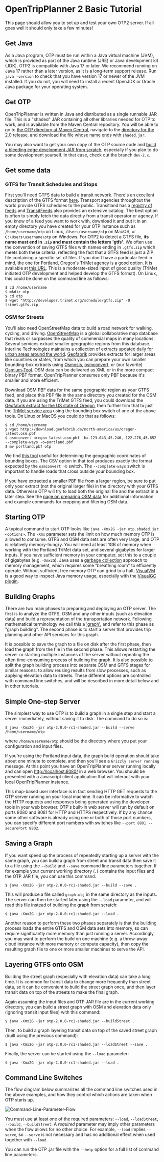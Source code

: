 # OpenTripPlanner 2 Basic Tutorial

This page should allow you to set up and test your own OTP2 server. If all goes well it should only take a few minutes!

## Get Java

As a Java program, OTP must be run within a Java virtual machine (JVM), which is provided as part of the Java runtime (JRE) or Java development kit (JDK). OTP2 is compatible with Java 17 or later. We recommend running on Java 17 rather than a later version, as it is a long-term support release. Run `java -version` to check that you have version 17 or newer of the JVM installed. If you do not, you will need to install a recent OpenJDK or Oracle Java package for your operating system.

## Get OTP

OpenTripPlanner is written in Java and distributed as a single runnable JAR file. This is a "shaded" JAR containing all other libraries needed for OTP to work, and is available from the Maven Central repository. You will be able to go to [the OTP directory at Maven Central](https://repo1.maven.org/maven2/org/opentripplanner/otp/), navigate to the [directory for the 2.0 release](https://repo1.maven.org/maven2/org/opentripplanner/otp/2.0.0/), and download the [file whose name ends with `shaded.jar`](https://repo1.maven.org/maven2/org/opentripplanner/otp/2.0.0/otp-2.0.0-shaded.jar).

You may also want to get your own copy of the OTP source code and [build a bleeding edge development JAR from scratch](Getting-OTP.md), especially if you plan to do some development yourself. In that case, check out the branch `dev-2.x`.

## Get some data

### GTFS for Transit Schedules and Stops

First you'll need GTFS data to build a transit network. There's an excellent description of the GTFS format [here](http://gtfs.org/). Transport agencies throughout the world provide GTFS schedules to the public. Transitland has a
[registry of feeds](https://transit.land/feed-registry) and [TransitFeeds](http://transitfeeds.com/) also provides an extensive catalog. The best option is often to simply fetch the data directly from a transit operator or agency. If you know of a feed you want to work with, download it and put it in an empty directory you have created for your OTP instance such as `/home/username/otp` on Linux, `/Users/username/otp` on MacOS, or `C:\Users\username\otp` on Windows. For OTP2 to detect a GTFS file, **its name must end in `.zip` and must contain the letters 'gtfs'**. We often use the convention of saving GTFS files with names ending in `.gtfs.zip` which meets both these criteria, reflecting the fact that a GTFS feed is just a ZIP file containing a specific set of files. If you don't have a particular feed in mind, the one for Portland, Oregon's TriMet agency is a good option. It is available at [this URL](http://developer.trimet.org/schedule/gtfs.zip). This is a moderate-sized input of good quality (TriMet initiated OTP development and helped develop the GTFS format). On Linux, this could be done on the command line as follows:

    $ cd /home/username
    $ mkdir otp
    $ cd otp
    $ wget "http://developer.trimet.org/schedule/gtfs.zip" -O trimet.gtfs.zip

### OSM for Streets

You'll also need OpenStreetMap data to build a road network for walking, cycling, and driving. [OpenStreetMap](https://www.openstreetmap.org/) is a global collaborative map database that rivals or surpasses the quality of commercial maps in many locations. Several services extract smaller geographic regions from this database. Interline Technologies maintains a collection of [extracts updated daily for urban areas around the world](https://www.interline.io/osm/extracts/). [Geofabrik](http://download.geofabrik.de/) provides extracts for larger areas like countries or states, from which you can prepare your own smaller bounding-box extracts using [Osmosis](http://wiki.openstreetmap.org/wiki/Osmosis#Extracting_bounding_boxes), [osmconvert](http://wiki.openstreetmap.org/wiki/Osmconvert#Applying_Geographical_Borders), or (our favorite) [Osmium-Tool](https://osmcode.org/osmium-tool/manual.html#creating-geographic-extracts). OSM data can be delivered as XML or in the more compact binary PBF format. OpenTripPlanner consumes only PBF because it's smaller and more efficient.

Download OSM PBF data for the same geographic region as your GTFS feed, and place this PBF file in the same directory you created for the OSM data. If you are using the TriMet GTFS feed, you could download the [Geofabrik extract for the US state of Oregon](http://download.geofabrik.de/north-america/us/oregon.html), then further trim that to just the [TriMet service area](https://trimet.org/pdfs/taxinfo/trimetdistrictboundary.pdf) using the bounding box switch of one of the above tools. On Linux or MacOS you could do that as follows:

    $ cd /home/username
    $ wget http://download.geofabrik.de/north-america/us/oregon-latest.osm.pbf
    $ osmconvert oregon-latest.osm.pbf -b=-123.043,45.246,-122.276,45.652 --complete-ways -o=portland.pbf
    $ mv portland.pbf otp

We find [this tool](https://boundingbox.klokantech.com/) useful for determining the geographic coordinates of bounding boxes. The CSV option in that tool produces exactly the format expected by the `osmconvert -b` switch. The `--complete-ways` switch is important to handle roads that cross outside your bounding box.

If you have extracted a smaller PBF file from a larger region, be sure to put only your extract (not the original larger file) in the directory with your GTFS data. Otherwise OTP will try to load both the original file and the extract in a later step. See the [page on preparing OSM data](Preparing-OSM.md) for additional information and example commands for cropping and filtering OSM data.

## Starting OTP

A typical command to start OTP looks like `java -Xmx2G -jar otp.shaded.jar <options>`. The 
 `-Xmx` parameter sets the limit on how much memory OTP is allowed to consume. GTFS and OSM data sets are often very large, and OTP is relatively memory-hungry. You will need at least 1GB of memory when working with the Portland TriMet data set, and several gigabytes for larger inputs. If you have
 sufficient memory in your computer, set this to a couple of gigabytes (e.g. `-Xmx2G`). Java uses a [garbage collection](https://en.wikipedia.org/wiki/Garbage_collection_(computer_science)) approach to memory management, which requires some "breathing room" to efficiently operate. Without sufficient free memory OTP can grind to a halt. [VisualVM](https://visualvm.github.io) is a good way to inspect Java memory usage, especially with the [VisualGC plugin](https://visualvm.github.io/plugins.html).

## Building Graphs

There are two main phases to preparing and deploying an OTP server. The first is to analyze the GTFS, OSM and any other inputs (such as elevation data) and build a representation of the transportation network. Following mathematical terminology we call this a ['graph'](http://en.wikipedia.org/wiki/Graph_%28mathematics%29), and refer to this phase as "graph building". The second phase is to start a server that provides trip planning and other API services for this graph.

It is possible to save the graph to a file on disk after the first phase, then load the graph from the file in the second phase. This allows restarting the server or starting multiple instances of the server without repeating the often time-consuming process of building the graph. It is also possible to split the graph building process into separate OSM and GTFS stages for similar reasons: to allow reusing results from slow processes, such as applying elevation data to streets. These different options are controlled with command line switches, and will be described in more detail below and in other tutorials.

## Simple One-step Server 

The simplest way to use OTP is to build a graph in a single step and start a server immediately, without saving it to disk. The command to do so is:


    $ java -Xmx2G -jar otp-2.0.0-rc1-shaded.jar --build --serve /home/username/otp


where `/home/username/otp` should be the directory where you put your configuration and input files.
 
If you're using the Portland input data, the graph build operation should take about one minute to complete, and then you'll see a `Grizzly server running` message. At this point you have an OpenTripPlanner server running locally and can open [http://localhost:8080/](http://localhost:8080/) in a web browser. You should be presented with a Javascript client application that will interact with your local OpenTripPlanner instance.

This map-based user interface is in fact sending HTTP GET requests to the OTP server running on your
local machine. It can be informative to watch the HTTP requests and responses being generated using
the developer tools in your web browser. OTP's built-in web server will run by default on ports
8080 and 8081 for HTTP and HTTPS respectively. If by any chance some other software is already using one or both of those port numbers, you can specify different port numbers with switches like `--port 8801 --securePort 8802`.


## Saving a Graph

If you want speed up the process of repeatedly starting up a server with the same graph, you can build a graph from street and transit data then save it to a file using the `--build` and `--save` command line parameters together. If for example your current working directory (`.`) contains the input files and the OTP JAR file, you can use this command:

    $ java -Xmx2G -jar otp-2.0.0-rc1-shaded.jar --build --save .

This will produce a file called `graph.obj` in the same directory as the inputs. The server can then be started later using the `--load` parameter, and will read this file instead of building the graph from scratch:

    $ java -Xmx2G -jar otp-2.0.0-rc1-shaded.jar --load .

Another reason to perform these two phases separately is that the building process loads the entire GTFS and OSM data sets into memory, so can require significantly more memory than just running a server. Accordingly, you may want to perform the build on one machine (e.g. a throw-away cloud instance with more memory or compute capacity), then copy the resulting graph file to one or more smaller machines to serve the API.

## Layering GTFS onto OSM

Building the street graph (especially with elevation data) can take a long time. It is common for transit data to change more frequently than street data, so it can be convenient to build the street graph once, and then layer transit data on top of the streets to make the final graph.

Again assuming the input files and OTP JAR file are in the current working directory, you can build a street graph with OSM and elevation data only (ignoring transit input files) with this command:

    $ java -Xmx2G -jar otp-2.0.0-rc1-shaded.jar --buildStreet .

Then, to build a graph layering transit data on top of the saved street graph (built using the previous command):

    $ java -Xmx2G -jar otp-2.0.0-rc1-shaded.jar --loadStreet --save .

Finally, the server can be started using the `--load` parameter:

    $ java -Xmx2G -jar otp-2.0.0-rc1-shaded.jar --load .


## Command Line Switches

The flow diagram below summarizes all the command line switches used in the above examples, and how they control which actions are taken when OTP starts up.

![Command-Line-Parameter-Flow](images/cli-flow.svg)

You must use at least one of the required parameters: `--load`, `--loadStreet`, `--build`, `--buildStreet`. A _required_ parameter may imply other parameters when the flow allows for no other choice. For example, `--load` implies `--serve`, so `--serve` is not necessary and has no additional effect when used together with `--load`.    

You can run the OTP .jar file with the `--help` option for a full list of command line parameters.

